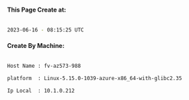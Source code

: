 
   
#### This Page Create at:

```bash

2023-06-16 - 08:15:25 UTC

```

#### Create By Machine:

```bash

Host Name : fv-az573-988

platform  : Linux-5.15.0-1039-azure-x86_64-with-glibc2.35

Ip Local  : 10.1.0.212

```


